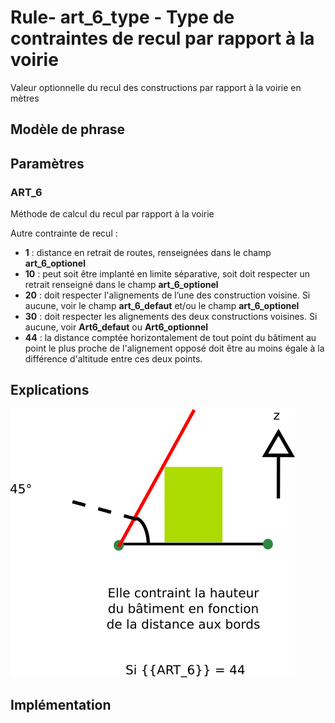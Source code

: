# Rule- art_6_type -  Type de contraintes de recul par rapport à la voirie

Valeur optionnelle du recul des constructions par rapport à la voirie en mètres

## Modèle de phrase

## Paramètres

### ART_6

Méthode de calcul du recul par rapport à la voirie

Autre contrainte de recul :
-  **1** : distance en retrait de routes, renseignées dans le champ **art_6_optionel**
- **10** : peut soit être implanté en limite séparative, soit doit respecter un retrait renseigné dans le champ **art_6_optionel**
- **20** : doit respecter l'alignements de l’une des construction voisine. Si aucune, voir le champ **art_6_defaut** et/ou le champ **art_6_optionel**
- **30** : doit respecter les alignements des deux constructions voisines. Si aucune, voir **Art6_defaut** ou **Art6_optionnel**
- **44** : la distance comptée horizontalement de tout point du bâtiment au point le plus proche de l'alignement opposé doit être au moins égale à la différence d'altitude entre ces deux points.



## Explications

![Image illustrant le recul par rapport à la voirie](img/rule-art-006type.png)

## Implémentation


